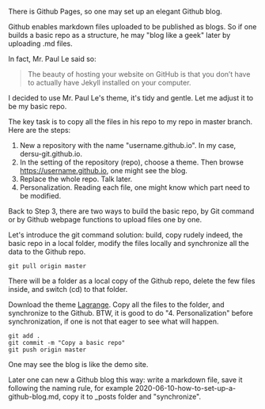 There is Github Pages, so one may set up an elegant Github blog.

Github enables markdown files uploaded to be published as blogs. So if one builds a basic repo as a structure, he may "blog like a geek" later by uploading .md files.

In fact, Mr. Paul Le said so:
> The beauty of hosting your website on GitHub is that you don’t have to actually have Jekyll installed on your computer. 

I decided to use Mr. Paul Le's theme, it's tidy and gentle. Let me adjust it to be my basic repo.

The key task is to copy all the files in his repo to my repo in master branch. Here are the steps:

1. New a repository with the name "username.github.io". In my case, dersu-git.github.io.
2. In the setting of the repository (repo), choose a theme. Then browse https://username.github.io, one might see the blog.
3. Replace the whole repo. Talk later.
4. Personalization. Reading each file, one might know which part need to be modified.


Back to Step 3, there are two ways to build the basic repo, by Git command or by Github webpage functions to upload files one by one. 

Let's introduce the git command solution: build, copy rudely indeed, the basic repo in a local folder, modify the files locally and synchronize all the data to the Github repo.
```
git pull origin master
``` 
There will be a folder as a local copy of the Github repo, delete the few files inside, and switch (cd) to that folder.

Download the theme [Lagrange](https://github.com/LeNPaul/Lagrange/). Copy all the files to the folder, and synchronize to the Github. BTW, it is good to do "4. Personalization" before synchronization, if one is not that eager to see what will happen.


```
git add .
git commit -m "Copy a basic repo"
git push origin master
```

One may see the blog is like the demo site.

Later one can new a Github blog this way: write a markdown file, save it following the naming rule, for example 2020-06-10-how-to-set-up-a-github-blog.md, copy it to _posts folder and "synchronize".


